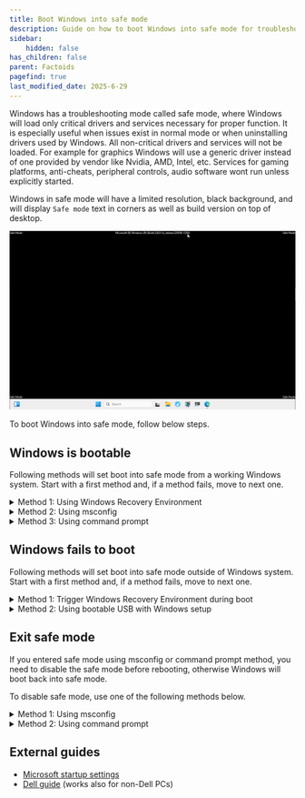 ```yaml
---
title: Boot Windows into safe mode
description: Guide on how to boot Windows into safe mode for troubleshooting
sidebar:
    hidden: false
has_children: false
parent: Factoids
pagefind: true
last_modified_date: 2025-6-29
---
```


Windows has a troubleshooting mode called safe mode, where Windows will load only critical drivers and services necessary for proper function. It is especially useful when issues exist in normal mode or when uninstalling drivers used by Windows.
All non-critical drivers and services will not be loaded. For example for graphics Windows will use a generic driver instead of one provided by vendor like Nvidia, AMD, Intel, etc. Services for gaming platforms, anti-cheats, peripheral controls, audio software wont run unless explicitly started.

Windows in safe mode will have a limited resolution, black background, and will display `Safe mode` text in corners as well as build version on top of desktop.

![Safe mode desktop](../../../assets/safe-mode-assets/safemode-4.png)

To boot Windows into safe mode, follow below steps.

## Windows is bootable

Following methods will set boot into safe mode from a working Windows system. Start with a first method and, if a method fails, move to next one.

   <details>
      <summary>Method 1: Using Windows Recovery Environment</summary>

    1. Open Start menu, press and hold Shift key, and click Restart.
![Start menu restart with shift](../../../assets/safe-mode-assets/safemode-1.png)

    2. When Windows Recovery Environment shows with Choose an option, click Troubleshoot, then Advanced options, then Start-up Settings, then Restart. PC will reboot.
    3. After reboot Windows will present boot options. Press 5 on keyboard to start Windows in safe mode with networking.

   </details>
   <details>
      <summary>Method 2: Using msconfig</summary>

 > [!CAUTION]
 > Follow the steps exactly as stated unless guided by a staff member. Changing other settings in msconfig may cause Windows to fail to boot.

 > [!NOTE]
 > After tasks in safe mode are done, make sure to follow exit safe mode steps below. Otherwise Windows will boot back into safe mode after rebooting.

    1. Open Start menu, type msconfig and press Enter. A System Configuration window will open.
    2. Select Boot tab, check Safe boot and select Network. Click Apply and OK. Click Restart on following System Configuration dialog window. PC will reboot.
![msconfig safemode](../../../assets/safe-mode-assets/safemode-2.png)

    3. After reboot Windows will boot into safe mode.
    4. Once all required tasks in safe mode are done, follow Exit safe mode steps below.
   </details>
   <details>
      <summary>Method 3: Using command prompt</summary>

 > [!CAUTION]
 > Follow the steps exactly as stated unless guided by a staff member.
 > Double-check typed commands with the guide. A mistype may cause Windows to fail to boot.

 > [!NOTE]
 > After tasks in safe mode are done, make sure to follow exit safe mode steps below. Otherwise Windows will boot back into safe mode after rebooting.

    1. Open Start menu, type cmd, confirm that Command Prompt is selected and press at the same time Control, Shift and Enter. Alternatively click Run as administrator. Confirm opening the app when prompted.
    2. Type the following command and press Enter. Command will confirm successful operation once ran.
```
bcdedit /set {current} safemode Network
```
    3. Close Command prompt and reboot the PC.
    4. After reboot Windows will boot into safe mode.
    5. Once all required tasks in safe mode are done, follow Exit safe mode steps below.
   </details>


## Windows fails to boot

Following methods will set boot into safe mode outside of Windows system. Start with a first method and, if a method fails, move to next one.

   <details>
      <summary>Method 1: Trigger Windows Recovery Environment during boot</summary>

Windows will automatically open recovery environment when it fails to boot 3 times. If Windows crashes during boot, skip to step 4. Otherwise, follow steps below:

     1. Start PC and wait for Windows boot animation to show (spinning circle).
     2. Use any of the following methods.

         - Press reset button on PC case.
         - Press power button for 5 seconds.
         - Switch off or unplug power from power supply. Power on the power supply.
         - If PC is a laptop and has removable battery, remove it. Plug battery back in.

     3. Repeat step 1 until Windows shows Please wait or Preparing automatic repair during boot.
     4. Wait until blue screen with Recovery or Automatic repair shows.
     5. Click See advanced repair options, then Troubleshoot, then Advanced options, then Start-up Settings, then Restart. PC will reboot.
     6. After reboot Windows will present boot options. Press 5 on keyboard to start Windows in safe mode with networking..

   </details>
   <details>
      <summary>Method 2: Using bootable USB with Windows setup</summary>

You can use a bootable USB with a Windows setup to run Windows in safe mode. Follow the Windows installation guide until you see Select setup option then follow steps below:
     1. Select Repair my PC and click Next. Select keyboard layout when prompted.
![Setup repair PC](../../../assets/safe-mode-assets/safemode-3.png)

     2. Click Troubleshoot, then Advanced options, then Command Prompt.
     3. Type the following command and press Enter. Command will confirm successful operation once ran.
```
bcdedit /set {default} safeboot Network
```
    4. Close Command prompt and reboot the PC.
    5. After reboot Windows will boot into safe mode.
    6. Once all required tasks in safe mode are done, follow Exit safe mode steps below.
   </details>


## Exit safe mode

If you entered safe mode using msconfig or command prompt method, you need to disable the safe mode before rebooting, otherwise Windows will boot back into safe mode.

To disable safe mode, use one of the following methods below.

<details>
   <summary>Method 1: Using msconfig</summary>

 > [!CAUTION]
 > Follow the steps exactly as stated unless stated by otherwise a staff member. Changing other settings in msconfig may cause Windows to fail to boot.

    1. Open Start menu, type msconfig and press Enter. A System Configuration window will open.
    2. Select Boot tab, uncheck Safe boot, then click Apply and OK. Click Restart on following System Configuration dialog window. PC will reboot.
    3. After reboot Windows will boot into safe mode.
    4. Once all required tasks in safe mode are done, follow Exit safe mode steps below.
</details>

<details>
   <summary>Method 2: Using command prompt</summary>

 > [!CAUTION]
 > Follow the steps exactly as stated unless stated otherwise by a staff member.
 > Double-check typed commands with the guide. A mistype may cause Windows to fail to boot.

    1. Open Start menu, type cmd, confirm that Command Prompt is selected and press at the same time Control, Shift and Enter. Alternatively click Run as administrator. Confirm opening the app when prompted.
    2. Type the following command and press Enter. Command will confirm successful operation once ran.
```
bcdedit /deletevalue {current} safeboot
```
    3. Close Command prompt and reboot the PC.
    4. After reboot Windows will boot into safe mode.
    5. Once all required tasks in safe mode are done, follow Exit safe mode steps below.
</details>

## External guides

- [Microsoft startup settings](https://support.microsoft.com/en-us/windows/windows-startup-settings-1af6ec8c-4d4a-4b23-adb7-e76eef0b847f)
- [Dell guide](https://www.dell.com/support/kbdoc/en-us/000124344/how-to-boot-to-safe-mode-in-windows-10) (works also for non-Dell PCs)